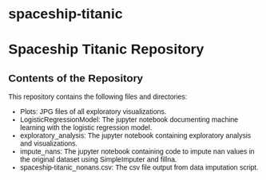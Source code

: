 # spaceship-titanic
<head>
  <title>Spaceship Titanic Repository</title>
  <style>
    body {
      font-family: Arial, sans-serif;
    }

p {
  margin-bottom: 15px;
}
  </style>
</head>
<body>
  <h1>Spaceship Titanic Repository</h1>
  <p>
  <h2>Contents of the Repository</h2>
  <p>
    This repository contains the following files and directories:
  </p>
  <ul>
    <li>Plots: JPG files of all exploratory visualizations.</li>
    <li>LogisticRegressionModel: The jupyter notebook documenting machine learning with the logistic regression model.</li>
    <li>exploratory_analysis: The jupyter notebook containing exploratory analysis and visualizations.</li>
    <li>impute_nans: The jupyter notebook containing code to impute nan values in the original dataset using SimpleImputer and fillna.</li>
    <li>spaceship-titanic_nonans.csv: The csv file output from data imputation script.</li>
